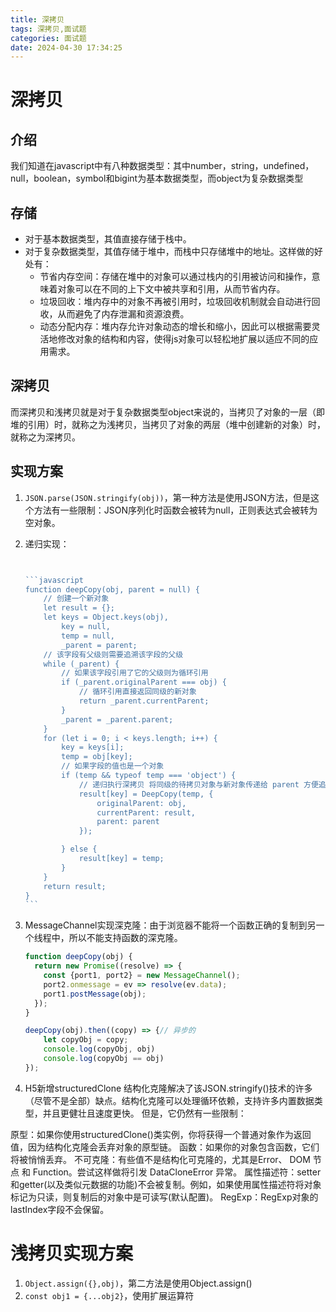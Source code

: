 ```yaml
---
title: 深拷贝
tags: 深拷贝,面试题
categories: 面试题
date: 2024-04-30 17:34:25
---
```


# 深拷贝
## 介绍
我们知道在javascript中有八种数据类型：其中number，string，undefined，null，boolean，symbol和bigint为基本数据类型，而object为复杂数据类型

## 存储

- 对于基本数据类型，其值直接存储于栈中。
- 对于复杂数据类型，其值存储于堆中，而栈中只存储堆中的地址。这样做的好处有：
  - 节省内存空间：存储在堆中的对象可以通过栈内的引用被访问和操作，意味着对象可以在不同的上下文中被共享和引用，从而节省内存。
  - 垃圾回收：堆内存中的对象不再被引用时，垃圾回收机制就会自动进行回收，从而避免了内存泄漏和资源浪费。
  - 动态分配内存：堆内存允许对象动态的增长和缩小，因此可以根据需要灵活地修改对象的结构和内容，使得js对象可以轻松地扩展以适应不同的应用需求。

## **深拷贝**

而深拷贝和浅拷贝就是对于复杂数据类型object来说的，当拷贝了对象的一层（即堆的引用）时，就称之为浅拷贝，当拷贝了对象的两层（堆中创建新的对象）时，就称之为深拷贝。

## 实现方案

1. `JSON.parse(JSON.stringify(obj))`，第一种方法是使用JSON方法，但是这个方法有一些限制：JSON序列化时函数会被转为null，正则表达式会被转为空对象。

3. 递归实现：

   ~~~js
   
   
   ```javascript
   function deepCopy(obj, parent = null) {
       // 创建一个新对象
       let result = {};
       let keys = Object.keys(obj),
           key = null,
           temp = null,
           _parent = parent;
       // 该字段有父级则需要追溯该字段的父级
       while (_parent) {
           // 如果该字段引用了它的父级则为循环引用
           if (_parent.originalParent === obj) {
               // 循环引用直接返回同级的新对象
               return _parent.currentParent;
           }
           _parent = _parent.parent;
       }
       for (let i = 0; i < keys.length; i++) {
           key = keys[i];
           temp = obj[key];
           // 如果字段的值也是一个对象
           if (temp && typeof temp === 'object') {
               // 递归执行深拷贝 将同级的待拷贝对象与新对象传递给 parent 方便追溯循环引用
               result[key] = DeepCopy(temp, {
                   originalParent: obj,
                   currentParent: result,
                   parent: parent
               });
   
           } else {
               result[key] = temp;
           }
       }
       return result;
   }
   ```
   ~~~

4. MessageChannel实现深克隆：由于浏览器不能将一个函数正确的复制到另一个线程中，所以不能支持函数的深克隆。

   ```javascript
   function deepCopy(obj) {
     return new Promise((resolve) => {
       const {port1, port2} = new MessageChannel();
       port2.onmessage = ev => resolve(ev.data);
       port1.postMessage(obj);
     });
   }
   
   deepCopy(obj).then((copy) => {// 异步的
       let copyObj = copy;
       console.log(copyObj, obj)
       console.log(copyObj == obj)
   });
   ```

5. H5新增structuredClone
结构化克隆解决了该JSON.stringify()技术的许多（尽管不是全部）缺点。结构化克隆可以处理循环依赖，支持许多内置数据类型，并且更健壮且速度更快。
但是，它仍然有一些限制：

原型：如果你使用structuredClone()类实例，你将获得一个普通对象作为返回值，因为结构化克隆会丢弃对象的原型链。
函数：如果你的对象包含函数，它们将被悄悄丢弃。
不可克隆：有些值不是结构化可克隆的，尤其是Error、 DOM 节点 和 Function。尝试这样做将引发 DataCloneError 异常。
属性描述符：setter和getter(以及类似元数据的功能)不会被复制。例如，如果使用属性描述符将对象标记为只读，则复制后的对象中是可读写(默认配置)。
RegExp：RegExp对象的lastIndex字段不会保留。

# 浅拷贝实现方案

1. `Object.assign({},obj)`，第二方法是使用Object.assign()
2. `const obj1 = {...obj2}`，使用扩展运算符
